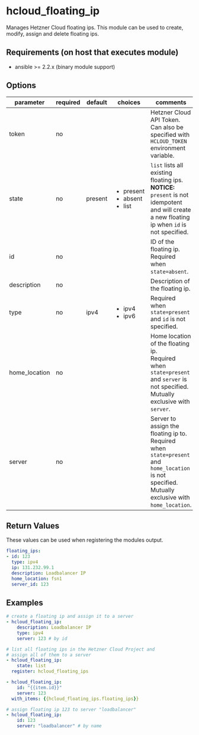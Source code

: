 # hcloud_floating_ip

Manages Hetzner Cloud floating ips. This module can be used to create, modify, assign and delete floating ips.

## Requirements (on host that executes module)
- ansible >= 2.2.x (binary module support)

## Options
|parameter|required|default|choices|comments|
|---------|--------|-------|-------|--------|
|token|no|||Hetzner Cloud API Token. Can also be specified with `HCLOUD_TOKEN` environment variable. |
|state|no|present|<ul><li>present</li><li>absent</li><li>list</li></ul>|  `list` lists all existing floating ips.<br>**NOTICE:**<br> `present` is not idempotent and will create a new floating ip when `id` is not specified. |
| id | no | | | ID of the floating ip.<br>Required when `state=absent`. |
| description | no | | | Description of the floating ip. |
| type | no | ipv4 |<ul><li>ipv4</li><li>ipv6</li></ul>| Required when `state=present` and `id` is not specified. |
| home_location | no | | | Home location of the floating ip.<br> Required when `state=present` and `server` is not specified.<br> Mutually exclusive with `server`. |
| server | no | | | Server to assign the floating ip to.<br> Required when `state=present` and `home_location` is not specified.<br> Mutually exclusive with `home_location`. |

## Return Values

These values can be used when registering the modules output.

```yaml
floating_ips:
- id: 123
  type: ipv4
  ip: 131.232.99.1
  description: Loadbalancer IP
  home_location: fsn1
  server_id: 123
```

## Examples

```yaml
# create a floating ip and assign it to a server
- hcloud_floating_ip:
    description: Loadbalancer IP
    type: ipv4
    server: 123 # by id

# list all floating ips in the Hetzner Cloud Project and
# assign all of them to a server
- hcloud_floating_ip:
    state: list
  register: hcloud_floating_ips

- hcloud_floating_ip:
    id: "{{item.id}}"
    server: 123
  with_items: {{hcloud_floating_ips.floating_ips}}

# assign floating ip 123 to server "loadbalancer"
- hcloud_floating_ip:
    id: 123
    server: "loadbalancer" # by name
```
